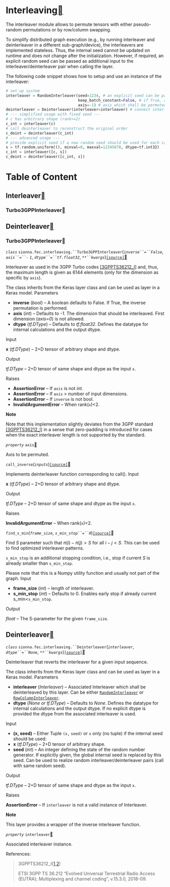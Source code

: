 # Interleaving<a class="headerlink" href="https://nvlabs.github.io/sionna/api/fec.interleaving.html#interleaving" title="Permalink to this headline"></a>
    
The interleaver module allows to permute tensors with either pseudo-random permutations or by row/column swapping.
    
To simplify distributed graph execution (e.g., by running interleaver and deinterleaver in a different sub-graph/device), the interleavers are implemented stateless. Thus, the internal seed cannot be updated on runtime and does not change after the initialization. However, if required, an explicit random seed can be passed as additional input to the interleaver/deinterleaver pair when calling the layer.
    
The following code snippet shows how to setup and use an instance of the interleaver:
```python
# set-up system
interleaver = RandomInterleaver(seed=1234, # an explicit seed can be provided
                                keep_batch_constant=False, # if True, all samples in the batch are permuted with the same pattern
                                axis=-1) # axis which shall be permuted
deinterleaver = Deinterleaver(interleaver=interleaver) # connect interleaver and deinterleaver
# --- simplified usage with fixed seed ---
# c has arbitrary shape (rank>=2)
c_int = interleaver(c)
# call deinterleaver to reconstruct the original order
c_deint = deinterleaver(c_int)
# --- advanced usage ---
# provide explicit seed if a new random seed should be used for each call
s = tf.random.uniform((), minval=0, maxval=12345678, dtype=tf.int32)
c_int = interleaver([c, s])
c_deint = deinterleaver([c_int, s])
```
# Table of Content
## Interleaver<a class="headerlink" href="https://nvlabs.github.io/sionna/api/fec.interleaving.html#interleaver" title="Permalink to this headline"></a>
### Turbo3GPPInterleaver<a class="headerlink" href="https://nvlabs.github.io/sionna/api/fec.interleaving.html#turbo3gppinterleaver" title="Permalink to this headline"></a>
## Deinterleaver<a class="headerlink" href="https://nvlabs.github.io/sionna/api/fec.interleaving.html#deinterleaver" title="Permalink to this headline"></a>
  
  

### Turbo3GPPInterleaver<a class="headerlink" href="https://nvlabs.github.io/sionna/api/fec.interleaving.html#turbo3gppinterleaver" title="Permalink to this headline"></a>

<em class="property">`class` </em>`sionna.fec.interleaving.``Turbo3GPPInterleaver`(<em class="sig-param">`inverse``=``False`</em>, <em class="sig-param">`axis``=``-` `1`</em>, <em class="sig-param">`dtype``=``tf.float32`</em>, <em class="sig-param">`**``kwargs`</em>)<a class="reference internal" href="../_modules/sionna/fec/interleaving.html#Turbo3GPPInterleaver">`[source]`</a><a class="headerlink" href="https://nvlabs.github.io/sionna/api/fec.interleaving.html#sionna.fec.interleaving.Turbo3GPPInterleaver" title="Permalink to this definition"></a>
    
Interleaver as used in the 3GPP Turbo codes <a class="reference internal" href="https://nvlabs.github.io/sionna/api/fec.interleaving.html#gppts36212-i" id="id1">[3GPPTS36212_I]</a> and, thus,
the maximum length is given as 6144 elements (only for the dimension as
specific by `axis`).
    
The class inherits from the Keras layer class and can be used as layer in a
Keras model.
Parameters
 
- **inverse** (<em>bool</em>) – A boolean defaults to False. If True, the inverse permutation is
performed.
- **axis** (<em>int</em>) – Defaults to <cite>-1</cite>. The dimension that should be interleaved.
First dimension (<cite>axis=0</cite>) is not allowed.
- **dtype** (<em>tf.DType</em>) – Defaults to <cite>tf.float32</cite>. Defines the datatype for internal
calculations and the output dtype.


Input
    
**x** (<em>tf.DType</em>) – 2+D tensor of arbitrary shape and dtype.

Output
    
<em>tf.DType</em> – 2+D tensor of same shape and dtype as the input `x`.

Raises
 
- **AssertionError** – If `axis` is not <cite>int</cite>.
- **AssertionError** – If `axis` > number of input dimensions.
- **AssertionError** – If `inverse` is not bool.
- **InvalidArgumentError** – When rank(`x`)<2.




**Note**
    
Note that this implementation slightly deviates from the 3GPP
standard <a class="reference internal" href="https://nvlabs.github.io/sionna/api/fec.interleaving.html#gppts36212-i" id="id2">[3GPPTS36212_I]</a> in a sense that zero-padding is introduced
for cases when the exact interleaver length is not supported by the
standard.

<em class="property">`property` </em>`axis`<a class="headerlink" href="https://nvlabs.github.io/sionna/api/fec.interleaving.html#sionna.fec.interleaving.Turbo3GPPInterleaver.axis" title="Permalink to this definition"></a>
    
Axis to be permuted.


`call_inverse`(<em class="sig-param">`inputs`</em>)<a class="reference internal" href="../_modules/sionna/fec/interleaving.html#Turbo3GPPInterleaver.call_inverse">`[source]`</a><a class="headerlink" href="https://nvlabs.github.io/sionna/api/fec.interleaving.html#sionna.fec.interleaving.Turbo3GPPInterleaver.call_inverse" title="Permalink to this definition"></a>
    
Implements deinterleaver function corresponding to call().
Input
    
**x** (<em>tf.DType</em>) – 2+D tensor of arbitrary shape and dtype.

Output
    
<em>tf.DType</em> – 2+D tensor of same shape and dtype as the input `x`.

Raises
    
**InvalidArgumentError** – When rank(`x`)<2.




`find_s_min`(<em class="sig-param">`frame_size`</em>, <em class="sig-param">`s_min_stop``=``0`</em>)<a class="reference internal" href="../_modules/sionna/fec/interleaving.html#Turbo3GPPInterleaver.find_s_min">`[source]`</a><a class="headerlink" href="https://nvlabs.github.io/sionna/api/fec.interleaving.html#sionna.fec.interleaving.Turbo3GPPInterleaver.find_s_min" title="Permalink to this definition"></a>
    
Find $S$ parameter such that $\pi(i)-\pi(j)>S$ for all
$i-j<S$. This can be used to find optimized interleaver patterns.
    
`s_min_stop` is an additional stopping condition, i.e., stop if
current $S$ is already smaller than `s_min_stop`.
    
Please note that this is a Numpy utility function and usually not part
of the graph.
Input
 
- **frame_size** (<em>int</em>) – length of interleaver.
- **s_min_stop** (<em>int</em>) – Defaults to 0. Enables early stop if already current
s_min<`s_min_stop`.


Output
    
<em>float</em> – The S-parameter for the given `frame_size`.




## Deinterleaver<a class="headerlink" href="https://nvlabs.github.io/sionna/api/fec.interleaving.html#deinterleaver" title="Permalink to this headline"></a>

<em class="property">`class` </em>`sionna.fec.interleaving.``Deinterleaver`(<em class="sig-param">`interleaver`</em>, <em class="sig-param">`dtype``=``None`</em>, <em class="sig-param">`**``kwargs`</em>)<a class="reference internal" href="../_modules/sionna/fec/interleaving.html#Deinterleaver">`[source]`</a><a class="headerlink" href="https://nvlabs.github.io/sionna/api/fec.interleaving.html#sionna.fec.interleaving.Deinterleaver" title="Permalink to this definition"></a>
    
Deinterleaver that reverts the interleaver for a given input sequence.
    
The class inherits from the Keras layer class and can be used as layer in a
Keras model.
Parameters
 
- **interleaver** (<em>Interleaver</em>) – Associated Interleaver which shall be deinterleaved by this layer.
Can be either
<a class="reference internal" href="https://nvlabs.github.io/sionna/api/fec.interleaving.html#sionna.fec.interleaving.RandomInterleaver" title="sionna.fec.interleaving.RandomInterleaver">`RandomInterleaver`</a> or
<a class="reference internal" href="https://nvlabs.github.io/sionna/api/fec.interleaving.html#sionna.fec.interleaving.RowColumnInterleaver" title="sionna.fec.interleaving.RowColumnInterleaver">`RowColumnInterleaver`</a>.
- **dtype** (<em>None</em><em> or </em><em>tf.DType</em>) – Defaults to <cite>None</cite>. Defines the datatype for internal calculations
and the output dtype. If no explicit dtype is provided the dtype
from the associated interleaver is used.


Input
 
- **(x, seed)** – Either Tuple `(x,` `seed)` or `x` only (no tuple) if the internal
seed should be used:
- **x** (<em>tf.DType</em>) – 2+D tensor of arbitrary shape.
- **seed** (<em>int</em>) – An integer defining the state of the random number
generator. If explicitly given, the global internal seed is
replaced by this seed. Can be used to realize random
interleaver/deinterleaver pairs (call with same random seed).


Output
    
<em>tf.DType</em> – 2+D tensor of same shape and dtype as the input `x`.

Raises
    
**AssertionError** – If `interleaver` is not a valid instance of Interleaver.



**Note**
    
This layer provides a wrapper of the inverse interleaver function.

<em class="property">`property` </em>`interleaver`<a class="headerlink" href="https://nvlabs.github.io/sionna/api/fec.interleaving.html#sionna.fec.interleaving.Deinterleaver.interleaver" title="Permalink to this definition"></a>
    
Associated interleaver instance.


    
References:
<blockquote>
<div>
3GPPTS36212_I(<a href="https://nvlabs.github.io/sionna/api/fec.interleaving.html#id1">1</a>,<a href="https://nvlabs.github.io/sionna/api/fec.interleaving.html#id2">2</a>)
    
ETSI 3GPP TS 36.212 “Evolved Universal Terrestrial
Radio Access (EUTRA); Multiplexing and channel coding”, v.15.3.0, 2018-09.


</blockquote>
